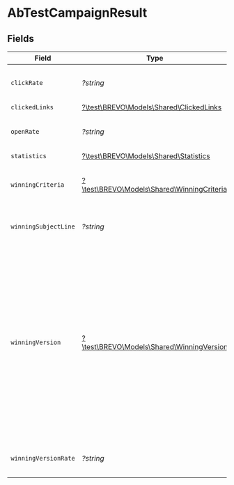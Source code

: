 # AbTestCampaignResult


## Fields

| Field                                                                                                                                                                                                                        | Type                                                                                                                                                                                                                         | Required                                                                                                                                                                                                                     | Description                                                                                                                                                                                                                  | Example                                                                                                                                                                                                                      |
| ---------------------------------------------------------------------------------------------------------------------------------------------------------------------------------------------------------------------------- | ---------------------------------------------------------------------------------------------------------------------------------------------------------------------------------------------------------------------------- | ---------------------------------------------------------------------------------------------------------------------------------------------------------------------------------------------------------------------------- | ---------------------------------------------------------------------------------------------------------------------------------------------------------------------------------------------------------------------------- | ---------------------------------------------------------------------------------------------------------------------------------------------------------------------------------------------------------------------------- |
| `clickRate`                                                                                                                                                                                                                  | *?string*                                                                                                                                                                                                                    | :heavy_minus_sign:                                                                                                                                                                                                           | Click rate for current winning version                                                                                                                                                                                       | 70%                                                                                                                                                                                                                          |
| `clickedLinks`                                                                                                                                                                                                               | [?\test\BREVO\Models\Shared\ClickedLinks](../../models/shared/ClickedLinks.md)                                                                                                                                               | :heavy_minus_sign:                                                                                                                                                                                                           | N/A                                                                                                                                                                                                                          |                                                                                                                                                                                                                              |
| `openRate`                                                                                                                                                                                                                   | *?string*                                                                                                                                                                                                                    | :heavy_minus_sign:                                                                                                                                                                                                           | Open rate for current winning version                                                                                                                                                                                        | 70%                                                                                                                                                                                                                          |
| `statistics`                                                                                                                                                                                                                 | [?\test\BREVO\Models\Shared\Statistics](../../models/shared/Statistics.md)                                                                                                                                                   | :heavy_minus_sign:                                                                                                                                                                                                           | N/A                                                                                                                                                                                                                          |                                                                                                                                                                                                                              |
| `winningCriteria`                                                                                                                                                                                                            | [?\test\BREVO\Models\Shared\WinningCriteria](../../models/shared/WinningCriteria.md)                                                                                                                                         | :heavy_minus_sign:                                                                                                                                                                                                           | Criteria choosen for winning version (Open/Click)                                                                                                                                                                            | Open                                                                                                                                                                                                                         |
| `winningSubjectLine`                                                                                                                                                                                                         | *?string*                                                                                                                                                                                                                    | :heavy_minus_sign:                                                                                                                                                                                                           | Subject Line of current winning version                                                                                                                                                                                      | Subject Line A                                                                                                                                                                                                               |
| `winningVersion`                                                                                                                                                                                                             | [?\test\BREVO\Models\Shared\WinningVersion](../../models/shared/WinningVersion.md)                                                                                                                                           | :heavy_minus_sign:                                                                                                                                                                                                           | Winning Campaign Info. pending = Campaign has been picked for sending and winning version is yet to be decided, tie = A tie happened between both the versions, notAvailable = Campaign has not yet been picked for sending. | A                                                                                                                                                                                                                            |
| `winningVersionRate`                                                                                                                                                                                                         | *?string*                                                                                                                                                                                                                    | :heavy_minus_sign:                                                                                                                                                                                                           | Open/Click rate for the winner version                                                                                                                                                                                       | 70%                                                                                                                                                                                                                          |